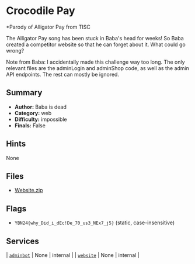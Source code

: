 # Crocodile Pay
*Parody of Alligator Pay from TISC

The Alligator Pay song has been stuck in Baba's head for weeks! So Baba created a competitor website so that he can forget about it. What could go wrong?

Note from Baba: I accidentally made this challenge way too long. The only relevant files are the adminLogin and adminShop code, as well as the admin API endpoints. The rest can mostly be ignored. 

## Summary
- **Author:** Baba is dead
- **Category:** web
- **Difficulty:** impossible
- **Finals:** False

## Hints
None

## Files
- [Website.zip](<dist/Website.zip>)

## Flags
- `YBN24{why_Did_i_dEc!De_70_us3_NEx7_j5}` (static, case-insensitive)

## Services
| [`adminbot`](<service/AdminBot>) | None | internal |
| [`website`](<service/Website>) | None | internal |
